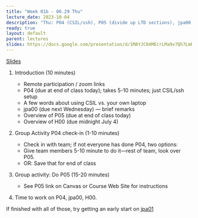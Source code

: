 ```yaml
---
title: "Week 01b - 06.29 Thu"
lecture_date: 2023-10-04
description: "Thu: P04 (CSIL/ssh), P05 (divide up LTD sections), jpa00, H00"
ready: true
layout: default
parent: lectures
slides: https://docs.google.com/presentation/d/1MAYJC84MEcrLMa9v7Qh7LmRTbNg8GF1YMS-DTO3rLCY/edit?usp=sharing
---
```


[Slides]({{page.slides}})

1. Introduction (10 minutes)
   - Remote participation / zoom links
   - P04 (due at end of class today); takes 5-10 minutes; just CSIL/ssh setup
   - A few words about using CSIL vs. your own laptop
   - jpa00 (due next Wednesday) — brief remarks
   - Overview of P05 (due at end of class today)
   - Overview of H00 (due midnight July 4)

2. Group Activity P04 check-in (1-10 minutes)
   - Check in with team; if not everyone has done P04, two options:
   - Give team members 5-10 minute to do it—rest of team, look over P05.
   - OR: Save that for end of class 


3. Group activity: Do P05 (15-20 minutes)
	 - See P05 link on Canvas or Course Web Site for instructions


4. Time to work on P04, jpa00, H00.

If finished with all of those, try getting an early start on  [jpa01](https://ucsb-cs156.github.io/f23/lab/jpa01.html)

